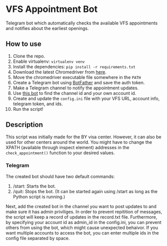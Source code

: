 
VFS Appointment Bot
===================

Telegram bot which automatically checks the available VFS appointments and notifies about the earliest openings.

How to use
----------

1. Clone the repo.
2. Enable virtualenv: `virtualenv venv`
3. Install the dependencies: `pip install -r requirements.txt`
4. Download the latest Chromedriver from [here](https://chromedriver.chromium.org/).
5. Move the chromedriver executable file somewhere in the `PATH`
6. Create a Telegram bot using [BotFather](https://t.me/BotFather) and save the auth token.
7. Make a Telegram channel to notify the appointment updates.
8. Use [this bot](https://t.me/username_to_id_bot) to find the channel id and your own account id.
9. Create and update the `config.ini` file with your VFS URL, account info, telegram token, and ids.
10. Run the script!

Description
-----------

This script was initially made for the BY visa center. However, it can also be used for other centers around the world. You might have to change the XPATH (available through inspect element) addresses in the `check_appointment()` function to your desired values.

### Telegram
The created bot should have two default commands:
1. /start: Starts the bot.
2. /quit: Stops the bot. (It can be started again using /start as long as the Python script is running.)

Next, add the created bot in the channel you want to post updates to and make sure it has admin priviliges. In order to prevent repitition of messages, the script will keep a record of updates in the record.txt file. Furthermore, by specifying your account id as admin_id in the config.ini, you can prevent others from using the bot, which might cause unexpected behaivor. If you want multiple accounts to access the bot, you can enter multiple ids in the config file separated by space.
